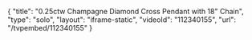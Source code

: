 {
    "title": "0.25ctw Champagne Diamond Cross Pendant with 18\" Chain",
    "type": "solo",
    "layout": "iframe-static",
    "videoId": "112340155",
    "url": "\/tvpembed\/112340155"
}